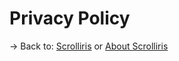 # Privacy Policy

→ Back to: [Scrolliris](https://scrolliris.com) or [About Scrolliris](https://about.scrolliris.com/)
